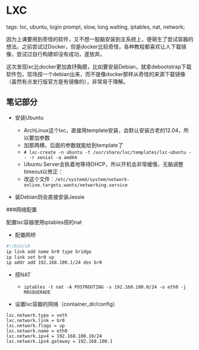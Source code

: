 LXC
===

tags: lxc, ubuntu, login prompt, slow, long waiting, iptables, nat, network;

因为上课要用到奇怪的软件，又不想一股脑安装到主系统上，便萌生了尝试容器的想法。之前尝试过Docker，但是docker比较奇怪，各种教程都喜欢让人下载镜像，尝试过自行构建却没有成功，遂放弃。

这次发现lxc比docker更加直抒胸臆，比如要安装Debian，就拿debootstrap下载软件包，现场捏一个debian出来，而不是像docker那样从奇怪的来源下载镜像（虽然有点发行版官方是有镜像的），非常易于理解。

笔记部分
--------

* 安装Ubuntu
	* ArchLinux这个lxc，直接用template安装，会默认安装古老的12.04，所以要加参数
	* 加那两横，后面的参数就能给到template了
	* `# lxc-create -n ubuntu -t /usr/share/lxc/templates/lxc-ubuntu -- -r xenial -a amd64`
	* Ubuntu Server会执着地等待DHCP，所以开机会非常缓慢，无脑调整timeout以修正：
	* 改这个文件：`/etc/systemd/system/network-online.targets.wants/networking.service`

* 装Debian则会直接安装Jessie

###网络配置

配置lxc容器使用iptables搭的nat

* 配置网桥

```bash
#!/bin/sh
ip link add name br0 type bridge
ip link set br0 up
ip addr add 192.168.100.1/24 dev br0
```
* 搭NAT
	* `iptables -t nat -A POSTROUTING -s 192.168.100.0/24 -o eth0 -j MASQUERADE`

* 设置lxc容器的网络（container_dir/config）

```
lxc.network.type = veth
lxc.network.link = br0
lxc.network.flags = up
lxc.network.name = eth0
lxc.network.ipv4 = 192.168.100.10/24
lxc.network.ipv4.gateway = 192.168.100.1
```
